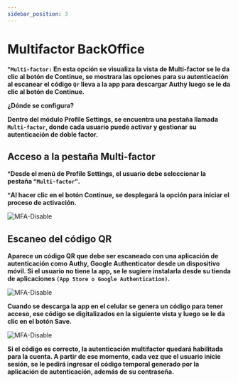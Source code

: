 ```yaml
---
sidebar_position: 3
---
```


# Multifactor BackOffice

***`Multi-factor:` En esta opción se visualiza la vista de Multi-factor se le da clic al botón de Continue, se mostrara las opciones para su autenticación al escanear el código `Qr` lleva a la app para descargar Authy luego se le da clic al botón de Continue.**

**¿Dónde se configura?**

**Dentro del módulo Profile Settings, se encuentra una pestaña llamada `Multi-factor`, donde cada usuario puede activar y gestionar su autenticación de doble factor.**

## **Acceso a la pestaña Multi-factor**

***Desde el menú de Profile Settings, el usuario debe seleccionar la pestaña `“Multi-factor”`.**

***Al hacer clic en el botón Continue, se desplegará la opción para iniciar el proceso de activación.**

![MFA-Disable](/img/backoffice-user/view-settings-multifactor.png)

## **Escaneo del código QR**

**Aparece un código QR que debe ser escaneado con una aplicación de autenticación como Authy, Google Authenticator desde un dispositivo móvil. Si el usuario no tiene la app, se le sugiere instalarla desde su tienda de aplicaciones `(App Store o Google Authentication)`.**

![MFA-Disable](/img/backoffice-user/authentification_Backoffice.png )

**Cuando se descarga la app en el celular se genera un código para tener acceso, ese código se digitalizados en la siguiente vista y luego se le da clic en el botón Save.**

![MFA-Disable](/img/backoffice-user/code_multifactor.png )

**Si el código es correcto, la autenticación multifactor quedará habilitada para la cuenta. A partir de ese momento, cada vez que el usuario inicie sesión, se le pedirá ingresar el código temporal generado por la aplicación de autenticación, además de su contraseña.**
